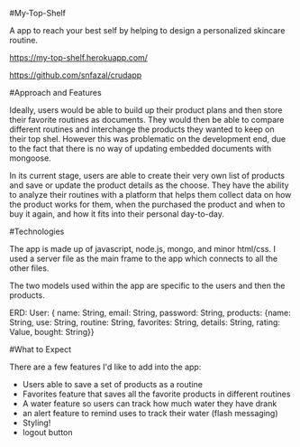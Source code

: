 #My-Top-Shelf

A app to reach your best self by helping to design a personalized skincare routine.

https://my-top-shelf.herokuapp.com/

https://github.com/snfazal/crudapp

#Approach and Features

Ideally, users would be able to build up their product plans and then store their favorite routines as documents. They would then be able to compare different routines and interchange the products they wanted to keep on their top shel.
However this was problematic on the development end, due to the fact that there is no way of updating embedded documents with mongoose.

In its current stage, users are able to create their very own list of products and save or update the product details as the choose. They have the ability to analyze their routines with a platform that helps them collect data on how the product works for them, when the purchased the product and when to buy it again, and how it fits into their personal day-to-day.

#Technologies

The app is made up of javascript, node.js, mongo, and minor html/css. I used a server file as the main frame to the app which connects to all the other files.

The two models used within the app are specific to the users and then the products.

ERD: User: { name: String, email: String, password: String, products: {name: String, use: String, routine: String, favorites: String, details: String, rating: Value, bought: String}}

#What to Expect

There are a few features I'd like to add into the app:

  - Users able to save a set of products as a routine
  - Favorites feature that saves all the favorite products in different routines
  - A water feature so users can track how much water they have drank   
  - an alert feature to remind uses to track their water (flash messaging)
  - Styling!
  - logout button
